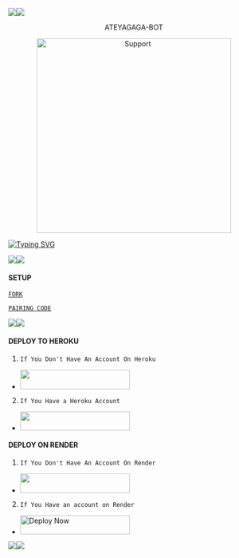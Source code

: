 <a><img src='https://imgur.com/a/btcbdM3'/></a><a><img src='https://imgur.com/a/btcbdM3'/></a>


<p align="center">                                                  ATEYAGAGA-BOT
  

</p>
<p align="center"> 
  <a href="https://whatsapp.com/channel/0029VasnifMFi8xW4Mqysn2F">
    <img alt=Support height="390" src="https://files.catbox.moe/jo8z5c.png"> 
    </p>
 
 
 


<a href="https://git.io/typing-svg"><img src="https://readme-typing-svg.demolab.com?font=Fira+Code&pause=1000&random=false&width=435&lines=ATEYAGAGA-MD+MADE+BY+GAGA+AND+ATEYA" alt="Typing SVG" /></a>



<a><img src='https://imgur.com/a/btcbdM3'/></a><a><img src='https://imgur.com/a/btcbdM3'/></a>


#### SETUP 


[`FORK`](https://github.com/Gaga185/ATEYAGAGA_BOT/fork)


 


[`PAIRING CODE`](https://anyway-0t9v.onrender.com)
 

<a><img src='https://i.imgur.com/LyHic3i.gif'/></a><a><img src='https://i.imgur.com/LyHic3i.gif'/></a>


#### DEPLOY TO HEROKU 
1. `If You Don't Have An Account On Heroku`

- <a align="center"><a href="https://signup.heroku.com">
 <img src="https://img.shields.io/badge/Create%20Account%20Now-blue?style=for-the-badge&logo=heroku" width="220" height="38.45"/></a></p>

2. `If You Have a Heroku Account`

  - <a align="center"><a href="https://dashboard.heroku.com/new?template=https://github.com/SIMON32883/MR-ANYWAY-MD"> <img src="https://img.shields.io/badge/DEPLOY%20NOW-blue?style=for-the-badge&logo=heroku" width="220" height="38.45"/></a></p>


#### DEPLOY ON RENDER 
1. `If You Don't Have An Account On Render`
- <a href="https://dashboard.render.com/register"><img src="https://img.shields.io/badge/CREATE AN ACCOUNT NOW-h?color=red&style=for-the-badge&logo=msi" width="220" height="38.45"/></a></p>

2. `If You Have an account on Render`
- <a href="https://render.com"><img title="Deploy Now" src="https://img.shields.io/badge/DEPLOY NOW-h?color=red&style=for-the-badge&logo=msi" width="220" height="38.45"/></a></p>

<a><img src='https://i.imgur.com/LyHic3i.gif'/></a><a><img src='https://i.imgur.com/LyHic3i.gif'/></a>
